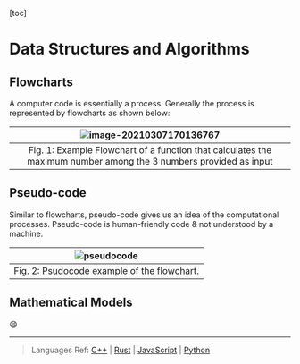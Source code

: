[toc]

# Data Structures and Algorithms

## Flowcharts

A computer code is essentially a process. Generally the process is represented by flowcharts as shown below:

| <img src="ds_algo_img/image-20210307170136767.png" alt="image-20210307170136767" id="flowchart"/> |
| :----------------------------------------------------------: |
| Fig. 1: Example Flowchart of a function that calculates the maximum number among the 3 numbers provided as input |

## Pseudo-code

Similar to flowcharts, pseudo-code gives us an idea of the computational processes. Pseudo-code is human-friendly code & not understood by a machine.

| <img src="ds_algo_img/image-20210306213607148.png" alt="pseudocode" id="pseudocode"/> |
| :----------------------------------------------------------: |
| Fig. 2: [Psudocode](#pseudocode) example of the [flowchart](#flowchart). |

## Mathematical Models



:smile:









---

> Languages Ref: [C++](C++.md) | [Rust](Rust.md) | [JavaScript](JavaScript/JavaScript.md) | [Python](Python.md)
